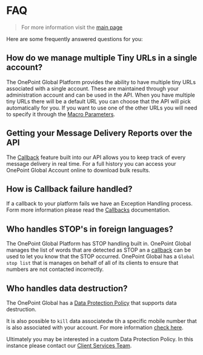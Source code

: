 # FAQ

> For more information visit the [main page](../README.md)

Here are some frequently answered questions for you:

## How do we manage multiple Tiny URLs in a single account?

The OnePoint Global Platform provides the ability to have multiple tiny URLs associated with a single account. These are maintained through your administration account and can be used in the API. When you have multiple tiny URLs there will be a default URL you can choose that the API will pick automatically for you. If you want to use one of the other URLs you will need to specify it through the [Macro Parameters](Macros.md).

## Getting your Message Delivery Reports over the API

The [Callback](Callbacks.md) feature built into our API allows you to keep track of every message delivery in real time. For a full history you can access your OnePoint Global Account online to download bulk results.

## How is Callback failure handled?

If a callback to your platform fails we have an Exception Handling process. Form more information please read the [Callbacks](Callbacks.md) documentation.

## Who handles STOP's in foreign languages?

The OnePoint Global Platform has STOP handling built in. OnePoint Global manages the list of words that are detected as STOP an a [callback](Callbacks.md) can be used to let you know that the STOP occurred. OnePoint Global has a `Global stop list` that is manages on behalf of all of its clients to ensure that numbers are not contacted incorrectly.

## Who handles data destruction?

The OnePoint Global has a [Data Protection Policy](http://resources.onepointglobal.com/data-protection/) that supports data destruction.

It is also possible to `kill` data associatedw tih a specific mobile number that is also associated with your account. For more information [check here](Message.md).

Ultimately you may be interested in a custom Data Protection Policy. In this instance please contact our [Client Services Team](https://www.onepointglobal.com/open-account/).

